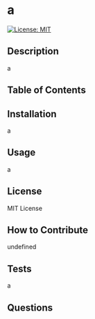 # a
[![License: MIT](https://img.shields.io/badge/License-MIT-yellow.svg)](https://opensource.org/licenses/MIT)

## Description

a

## Table of Contents



## Installation

a

## Usage

a

## License

MIT License


## How to Contribute

undefined

## Tests

a

## Questions


